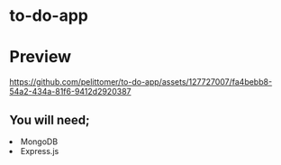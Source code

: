 # to-do-app

<h1>Preview </h1>

https://github.com/pelittomer/to-do-app/assets/127727007/fa4bebb8-54a2-434a-81f6-9412d2920387

<h2>You will need; </h2>
<li>MongoDB</li>
<li>Express.js</li>





